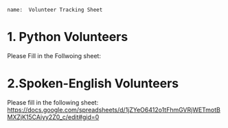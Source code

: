 ```ngMeta
name:  Volunteer Tracking Sheet
```

# 1. Python Volunteers
Please Fill in the Follwoing sheet: 

# 2.Spoken-English Volunteers
Please fill in the following sheet: https://docs.google.com/spreadsheets/d/1jZYeO6412o1tFhmGVRjWETmotBMXZjK15CAiyy2Z0_c/edit#gid=0
